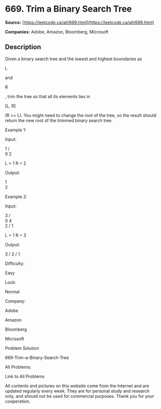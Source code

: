 # 669. Trim a Binary Search Tree

**Source:** [https://leetcode.ca/all/669.html](https://leetcode.ca/all/669.html)

**Companies:** Adobe, Amazon, Bloomberg, Microsoft

## Description

Given a binary search tree and the lowest and highest boundaries as

L

and

R

, trim the tree so that all its elements lies in

[L, R]

(R >= L).
        You might need to change the root of the tree, so the result should return the new root of
        the trimmed binary search tree.

Example 1:

Input:

1
   / \
  0   2

  L = 1
  R = 2

Output:

1
      \
       2

Example 2:

Input:

3
   / \
  0   4
   \
    2
   /
  1

  L = 1
  R = 3

Output:

3
     /
   2
  /
 1

Difficulty:

Easy

Lock:

Normal

Company:

Adobe

Amazon

Bloomberg

Microsoft

Problem Solution

669-Trim-a-Binary-Search-Tree

All Problems:

Link to All Problems

All contents and pictures on this website come from the Internet and are updated regularly every week. They are for personal study and research only, and should not be used for commercial purposes. Thank you for your cooperation.

